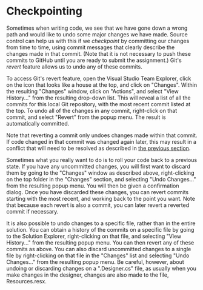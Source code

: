 # Checkpointing

Sometimes when writing code, we see that we have gone down a wrong path
and would like to undo some major changes we have made. Source control
can help us with this if we *checkpoint* by committing our changes from
time to time, using commit messages that clearly describe the changes
made in that commit. (Note that it is not necessary to push these
commits to GitHub until you are ready to submit the assignment.) Git's
*revert* feature allows us to undo any of these commits.

To access Git's revert feature, open the Visual Studio Team Explorer,
click on the icon that looks like a house at the top, and click on
"Changes". Within the resulting "Changes" window, click on "Actions",
and select "View History..." from the resulting drop-down list. This
will reveal a list of all the commits for this local Git repository,
with the most recent commit listed at the top. To undo all of the
changes in any commit, right-click on that commit, and select "Revert"
from the popup menu. The result is automatically committed.

Note that reverting a commit only undoes changes made within that
commit. If code changed in that commit was changed again later, this may
result in a conflict that will need to be resolved as described in [the
previous section](/~rhowell/DataStructures/redirect/multiple-machines).

Sometimes what you really want to do is to roll your code back to a
previous state. If you have any uncommitted changes, you will first want
to discard them by going to the "Changes" window as described above,
right-clicking on the top folder in the "Changes" section, and selecting
"Undo Changes..." from the resulting popup menu. You will then be given
a confirmation dialog. Once you have discarded these changes, you can
revert commits starting with the most recent, and working back to the
point you want. Note that because each revert is also a commit, you can
later revert a reverted commit if necessary.

It is also possible to undo changes to a specific file, rather than in
the entire solution. You can obtain a history of the commits on a
specific file by going to the Solution Explorer, right-clicking on that
file, and selecting "View History..." from the resulting popup menu. You
can then revert any of these commits as above. You can also discard
uncommitted changes to a single file by right-clicking on that file in
the "Changes" list and selecting "Undo Changes..." from the resulting
popup menu. Be careful, however, about undoing or discarding changes on
a ".Designer.cs" file, as usually when you make changes in the designer,
changes are also made to the file, Resources.resx.
